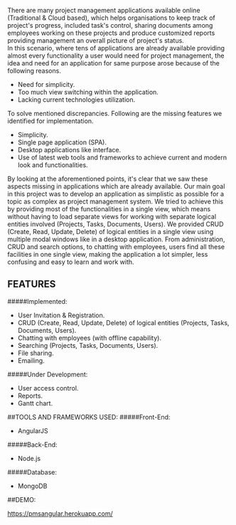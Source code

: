 There are many project management applications available online (Traditional & Cloud based), which helps organisations to keep track of project's progress, included task's control, sharing documents among employees working on these projects and produce customized reports providing management an overall picture of project's status.<br>
In this scenario, where tens of applications are already available providing almost every functionality a user would need for project management, the idea and need for an application for same purpose arose because of the following reasons.

* Need for simplicity.
* Too much view switching within the application.
* Lacking current technologies utilization.

To solve mentioned discrepancies. Following are the missing features we identified for implementation.

* Simplicity.
* Single page application (SPA).
* Desktop applications like interface.
* Use of latest web tools and frameworks to achieve current and modern look and functionalities.

By looking at the aforementioned points, it's clear that we saw these aspects missing in applications which are already available. Our main goal in this project was to develop an application as simplistic as possible for a topic as complex as project management system. We tried to achieve this by providing most of the functionalities in a single view, which means without having to load separate views for working with separate logical entities involved (Projects, Tasks, Documents, Users). We provided CRUD (Create, Read, Update, Delete) of logical entities in a single view using multiple modal windows like in a desktop application. From administration, CRUD and search options, to chatting with employees, users find all these facilities in one single view, making the application a lot simpler, less confusing and easy to learn and work with.

## FEATURES
#####Implemented:

* User Invitation & Registration.
* CRUD (Create, Read, Update, Delete) of logical entities (Projects, Tasks, Documents, Users).
* Chatting with employees (with offline capability).
* Searching (Projects, Tasks, Documents, Users).
* File sharing.
* Emailing.

#####Under Development:

* User access control.
* Reports.
* Gantt chart.

##TOOLS AND FRAMEWORKS USED:
#####Front-End:
* AngularJS

#####Back-End:
* Node.js

#####Database:
* MongoDB

##DEMO:

https://pmsangular.herokuapp.com/
